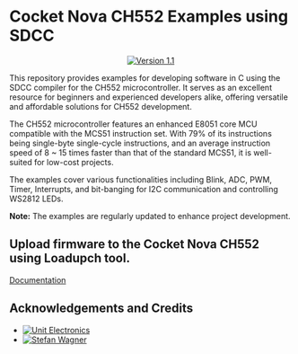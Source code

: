 # Cocket Nova CH552 Examples using SDCC

<div align="center">

[![Version 1.1](https://img.shields.io/badge/Version-1.1-blueviolet?style=flat-square)](https://example.com/download/ch552-examples-v1.1)

</div>

This repository provides examples for developing software in C using the SDCC compiler for the CH552 microcontroller. It serves as an excellent resource for beginners and experienced developers alike, offering versatile and affordable solutions for CH552 development.

The CH552 microcontroller features an enhanced E8051 core MCU compatible with the MCS51 instruction set. With 79% of its instructions being single-byte single-cycle instructions, and an average instruction speed of 8 ~ 15 times faster than that of the standard MCS51, it is well-suited for low-cost projects.

The examples cover various functionalities including Blink, ADC, PWM, Timer, Interrupts, and bit-banging for I2C communication and controlling WS2812 LEDs.

**Note:** The examples are regularly updated to enhance project development.


## Upload firmware to the Cocket Nova CH552 using Loadupch tool. 

[Documentation](https://github.com/UNIT-Electronics/ue_loadupch_Loader_Firmware-/blob/main/pdf/latex/loadupch.pdf)

## Acknowledgements and Credits

- [![Unit Electronics](https://img.shields.io/badge/Unit_Electronics-Website-blue?style=flat-square&logo=google-chrome)](https://uelectronics.com/)
- [![Stefan Wagner](https://img.shields.io/badge/Stefan_Wagner-GitHub-black?style=flat-square&logo=github)](https://github.com/wagiminator) 
